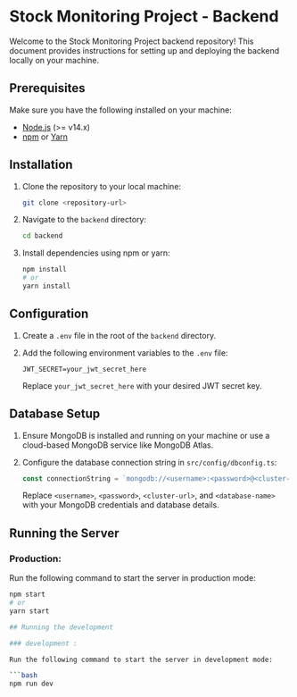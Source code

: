 # Stock Monitoring Project - Backend

Welcome to the Stock Monitoring Project backend repository! This document provides instructions for setting up and deploying the backend locally on your machine.

## Prerequisites

Make sure you have the following installed on your machine:

- [Node.js](https://nodejs.org/) (>= v14.x)
- [npm](https://www.npmjs.com/) or [Yarn](https://yarnpkg.com/)

## Installation

1. Clone the repository to your local machine:

    ```bash
    git clone <repository-url>
    ```

2. Navigate to the `backend` directory:

    ```bash
    cd backend
    ```

3. Install dependencies using npm or yarn:

    ```bash
    npm install
    # or
    yarn install
    ```

## Configuration

1. Create a `.env` file in the root of the `backend` directory.

2. Add the following environment variables to the `.env` file:

    ```plaintext
    JWT_SECRET=your_jwt_secret_here
    ```

    Replace `your_jwt_secret_here` with your desired JWT secret key.

## Database Setup

1. Ensure MongoDB is installed and running on your machine or use a cloud-based MongoDB service like MongoDB Atlas.

2. Configure the database connection string in `src/config/dbconfig.ts`:

    ```typescript
    const connectionString = `mongodb://<username>:<password>@<cluster-url>/<database-name>`;
    ```

    Replace `<username>`, `<password>`, `<cluster-url>`, and `<database-name>` with your MongoDB credentials and database details.

## Running the Server

### Production:

Run the following command to start the server in production mode:

```bash
npm start
# or
yarn start

## Running the development 

### development :

Run the following command to start the server in development mode:

```bash
npm run dev

